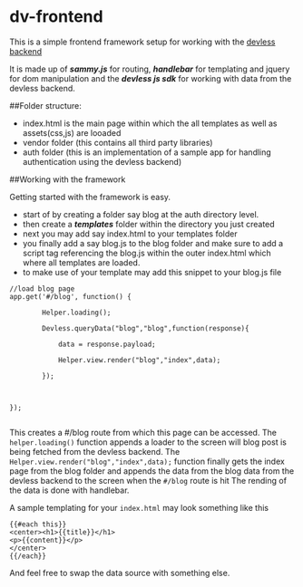 # dv-frontend
This is a simple frontend framework setup for working with the [devless backend](https://github.com/DevlessTeam/DV-PHP-CORE.git) 

It is made up of ***sammy.js*** for routing, ***handlebar*** for templating and jquery for dom manipulation and the ***devless js sdk*** for working with data from the devless backend.

##Folder structure:
* index.html is the main page within which the all templates as well as assets(css,js) are looaded 
* vendor folder (this contains all third party libraries)
* auth folder (this is an implementation of a sample app for handling authentication using the devless backend)

##Working with the framework 

Getting started with the framework is easy.
* start of by creating a folder say blog at the auth directory level.
* then create a ***templates*** folder within the directory you just created
* next you may add say index.html to your templates folder
* you finally add a say blog.js to the blog folder and make sure to add a script tag referencing the blog.js within the outer index.html which where all templates are loaded.
* to make use of your template may add this snippet to your blog.js file 

``` 
//load blog page 
app.get('#/blog', function() {

		Helper.loading();
		
		Devless.queryData("blog","blog",function(response){

      		data = response.payload;

      		Helper.view.render("blog","index",data);
      
    	});

		

});
    
``` 
This creates a #/blog route from which this page can be accessed. 
The ``helper.loading()`` function appends a loader to the screen will blog post is being fetched from the devless backend.
The ``Helper.view.render("blog","index",data);`` function finally gets the index page from the blog folder and appends the data from the blog data from the devless backend to the screen when the ``#/blog`` route is hit
The rending of the data is done with  handlebar. 

A sample templating for your ``index.html`` may look something like this 
```
{{#each this}}
<center><h1>{{title}}</h1>
<p>{{content}}</p>
</center>
{{/each}}

```
And feel free to swap the data source with something else.




